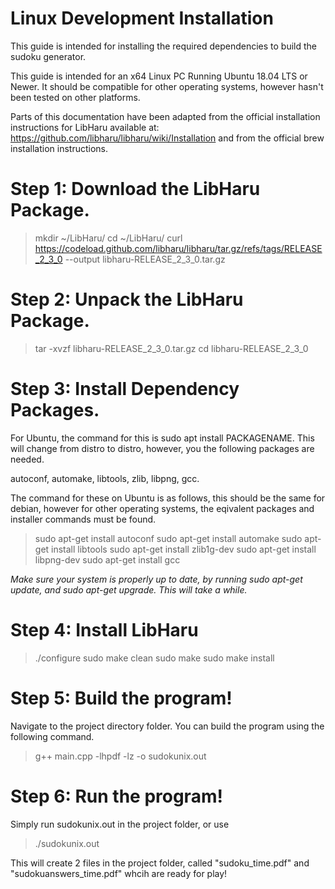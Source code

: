# Linux Development Installation

This guide is intended for installing the required dependencies to build the sudoku generator.

This guide is intended for an x64 Linux PC Running Ubuntu 18.04 LTS or Newer. It should be compatible for other operating systems, however hasn't been tested on other platforms.

Parts of this documentation have been adapted from the official installation instructions for LibHaru available at: https://github.com/libharu/libharu/wiki/Installation and from the official brew installation instructions.

# Step 1: Download the LibHaru Package.

> mkdir ~/LibHaru/
> cd ~/LibHaru/
> curl https://codeload.github.com/libharu/libharu/tar.gz/refs/tags/RELEASE_2_3_0 --output libharu-RELEASE_2_3_0.tar.gz

# Step 2: Unpack the LibHaru Package.

> tar -xvzf libharu-RELEASE_2_3_0.tar.gz
> cd libharu-RELEASE_2_3_0

# Step 3: Install Dependency Packages.

For Ubuntu, the command for this is sudo apt install PACKAGENAME. This will change from distro to distro, however, you the following packages are needed.

autoconf, automake, libtools, zlib, libpng, gcc.

The command for these on Ubuntu is as follows, this should be the same for debian, however for other operating systems, the eqivalent packages and installer commands must be found.

> sudo apt-get install autoconf
> sudo apt-get install automake
> sudo apt-get install libtools
> sudo apt-get install zlib1g-dev
> sudo apt-get install libpng-dev
> sudo apt-get install gcc

*Make sure your system is properly up to date, by running sudo apt-get update, and sudo apt-get upgrade. This will take a while.*

# Step 4: Install LibHaru

> ./configure
> sudo make clean
> sudo make
> sudo make install

# Step 5: Build the program!

Navigate to the project directory folder. You can build the program using the following command.

> g++ main.cpp -lhpdf -lz -o sudokunix.out

# Step 6: Run the program!

Simply run sudokunix.out in the project folder, or use

> ./sudokunix.out

This will create 2 files in the project folder, called "sudoku_time.pdf" and "sudokuanswers_time.pdf" whcih are ready for play!